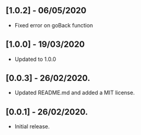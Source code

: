 ## [1.0.2] - 06/05/2020

* Fixed error on goBack function

## [1.0.0] - 19/03/2020

* Updated to 1.0.0

## [0.0.3] - 26/02/2020.

* Updated README.md and added a MIT license.

## [0.0.1] - 26/02/2020.

* Initial release.
